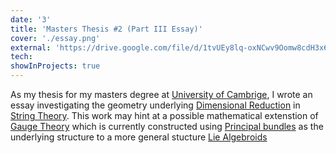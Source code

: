 ```yaml
---
date: '3'
title: 'Masters Thesis #2 (Part III Essay)'
cover: './essay.png'
external: 'https://drive.google.com/file/d/1tvUEy8lq-oxNCwv9Oomw8cdH3x6jjpV4/view?usp=sharing'
tech:
showInProjects: true
---
```


As my thesis for my masters degree at [University of Cambrige](https://www.cam.ac.uk/), I wrote an essay investigating the geometry underlying [Dimensional Reduction](https://en.wikipedia.org/wiki/Kaluza%E2%80%93Klein_theory) in [String Theory](https://en.wikipedia.org/wiki/String_theory#:~:text=In%20physics%2C%20string%20theory%20is,and%20interact%20with%20each%20other.). This work may hint at a possible mathematical extenstion of [Gauge Theory](<https://en.wikipedia.org/wiki/Gauge_theory_(mathematics)>) which is currently constructed using [Principal bundles](https://en.wikipedia.org/wiki/Principal_bundle) as the underlying structure to a more general stucture [Lie Algebroids](https://en.wikipedia.org/wiki/Lie_algebroid)

